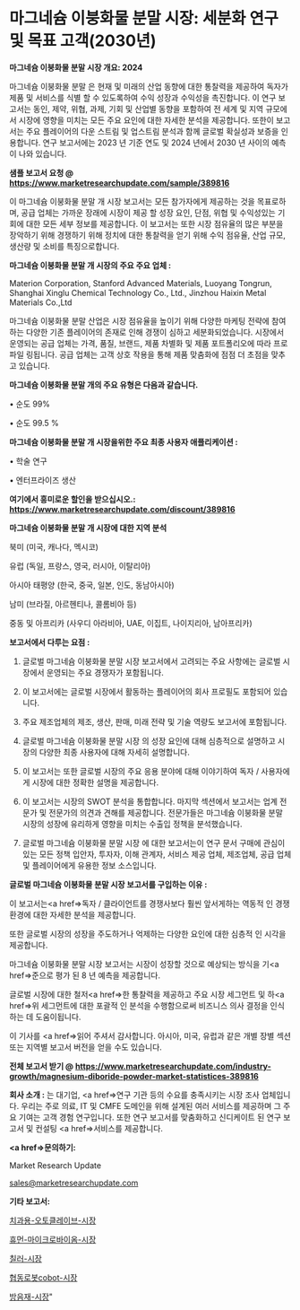 # 마그네슘 이붕화물 분말 시장: 세분화 연구 및 목표 고객(2030년)

<strong>마그네슘 이붕화물 분말 시장 개요: 2024</strong>

마그네슘 이붕화물 분말 은 현재 및 미래의 산업 동향에 대한 통찰력을 제공하여 독자가 제품 및 서비스를 식별 할 수 있도록하여 수익 성장과 수익성을 촉진합니다. 이 연구 보고서는 동인, 제약, 위협, 과제, 기회 및 산업별 동향을 포함하여 전 세계 및 지역 규모에서 시장에 영향을 미치는 모든 주요 요인에 대한 자세한 분석을 제공합니다. 또한이 보고서는 주요 플레이어의 다운 스트림 및 업스트림 분석과 함께 글로벌 확실성과 보증을 인용합니다. 연구 보고서에는 2023 년 기준 연도 및 2024 년에서 2030 년 사이의 예측이 나와 있습니다.



<strong>샘플 보고서 요청 @ <a href=https://www.marketresearchupdate.com/sample/389816>https://www.marketresearchupdate.com/sample/389816</a></strong>

이 마그네슘 이붕화물 분말 개 시장 보고서는 모든 참가자에게 제공하는 것을 목표로하며, 공급 업체는 가까운 장래에 시장이 제공 할 성장 요인, 단점, 위협 및 수익성있는 기회에 대한 모든 세부 정보를 제공합니다. 이 보고서는 또한 시장 점유율의 많은 부분을 장악하기 위해 경쟁하기 위해 정치에 대한 통찰력을 얻기 위해 수익 점유율, 산업 규모, 생산량 및 소비를 특징으로합니다.



<strong>마그네슘 이붕화물 분말 개 시장의 주요 주요 업체 :</strong>

Materion Corporation, Stanford Advanced Materials, Luoyang Tongrun, Shanghai Xinglu Chemical Technology Co., Ltd., Jinzhou Haixin Metal Materials Co.,Ltd

마그네슘 이붕화물 분말 산업은 시장 점유율을 높이기 위해 다양한 마케팅 전략에 참여하는 다양한 기존 플레이어의 존재로 인해 경쟁이 심하고 세분화되었습니다. 시장에서 운영되는 공급 업체는 가격, 품질, 브랜드, 제품 차별화 및 제품 포트폴리오에 따라 프로파일 링됩니다. 공급 업체는 고객 상호 작용을 통해 제품 맞춤화에 점점 더 초점을 맞추고 있습니다.



<strong>마그네슘 이붕화물 분말 개의 주요 유형은 다음과 같습니다.</strong>

• 순도 99%

• 순도 99.5 %



<strong>마그네슘 이붕화물 분말 개 시장을위한 주요 최종 사용자 애플리케이션 :</strong>

• 학술 연구

• 엔터프라이즈 생산



<strong>여기에서 흥미로운 할인을 받으십시오.: <a href=https://www.marketresearchupdate.com/discount/389816>https://www.marketresearchupdate.com/discount/389816</a></strong>



<strong>마그네슘 이붕화물 분말 개 시장에 대한 지역 분석</strong>

북미 (미국, 캐나다, 멕시코)

유럽 (독일, 프랑스, 영국, 러시아, 이탈리아)

아시아 태평양 (한국, 중국, 일본, 인도, 동남아시아)

남미 (브라질, 아르헨티나, 콜롬비아 등)

중동 및 아프리카 (사우디 아라비아, UAE, 이집트, 나이지리아, 남아프리카)



<strong>보고서에서 다루는 요점 :</strong>

1. 글로벌 마그네슘 이붕화물 분말 시장 보고서에서 고려되는 주요 사항에는 글로벌 시장에서 운영되는 주요 경쟁자가 포함됩니다.

2. 이 보고서에는 글로벌 시장에서 활동하는 플레이어의 회사 프로필도 포함되어 있습니다.

3. 주요 제조업체의 제조, 생산, 판매, 미래 전략 및 기술 역량도 보고서에 포함됩니다.

4. 글로벌 마그네슘 이붕화물 분말 시장 의 성장 요인에 대해 심층적으로 설명하고 시장의 다양한 최종 사용자에 대해 자세히 설명합니다.

5. 이 보고서는 또한 글로벌 시장의 주요 응용 분야에 대해 이야기하여 독자 / 사용자에게 시장에 대한 정확한 설명을 제공합니다.

6. 이 보고서는 시장의 SWOT 분석을 통합합니다. 마지막 섹션에서 보고서는 업계 전문가 및 전문가의 의견과 견해를 제공합니다. 전문가들은 마그네슘 이붕화물 분말 시장의 성장에 유리하게 영향을 미치는 수출입 정책을 분석했습니다.

7. 글로벌 마그네슘 이붕화물 분말 시장 에 대한 보고서는이 연구 문서 구매에 관심이있는 모든 정책 입안자, 투자자, 이해 관계자, 서비스 제공 업체, 제조업체, 공급 업체 및 플레이어에게 유용한 정보 소스입니다.



<strong>글로벌 마그네슘 이붕화물 분말 시장 보고서를 구입하는 이유 :</strong>

이 보고서는<a href=>독자 / 클</a>라이언트를 경쟁사보다 훨씬 앞서게하는 역동적 인 경쟁 환경에 대한 자세한 분석을 제공합니다.

또한 글로벌 시장의 성장을 주도하거나 억제하는 다양한 요인에 대한 심층적 인 시각을 제공합니다.

마그네슘 이붕화물 분말 시장 보고서는 시장이 성장할 것으로 예상되는 방식을 기<a href=>준으로</a> 평가 된 8 년 예측을 제공합니다.

글로벌 시장에 대한 철저<a href=>한 통찰력</a>을 제공하고 주요 시장 세그먼트 및 하<a href=>위 세그</a>먼트에 대한 포괄적 인 분석을 수행함으로써 비즈니스 의사 결정을 인식하는 데 도움이됩니다.

이 기사를 <a href=>읽어 주</a>셔서 감사합니다. 아시아, 미국, 유럽과 같은 개별 장별 섹션 또는 지역별 보고서 버전을 얻을 수도 있습니다.



<strong>전체 보고서 받기 @ <a href=https://www.marketresearchupdate.com/industry-growth/magnesium-diboride-powder-market-statistices-389816>https://www.marketresearchupdate.com/industry-growth/magnesium-diboride-powder-market-statistices-389816</a></strong>



<strong>회사 소개 :</strong>
는 대기업, <a href=>연구 기</a>관 등의 수요를 충족시키는 시장 조사 업체입니다. 우리는 주로 의료, IT 및 CMFE 도메인을 위해 설계된 여러 서비스를 제공하며 그 주요 기여는 고객 경험 연구입니다. 또한 연구 보고서를 맞춤화하고 신디케이트 된 연구 보고서 및 컨설팅 <a href=>서비</a>스를 제공합니다.



<strong><a href=>문의하기:</a></strong>

Market Research Update

sales@marketresearchupdate.com



<strong>기타 보고서:</strong>

<a href=https://www.linkedin.com/pulse/치과용-오토클레이브-시장-현재-및-미래-성장-2029-isdailynews/>치과용-오토클레이브-시장</a>

<a href=https://www.linkedin.com/pulse/휴먼-마이크로바이옴-시장-동향-및-성장-전망-analytics-avenue-adventures-24-ana-viuof/>휴먼-마이크로바이옴-시장</a>

<a href=https://www.linkedin.com/pulse/칠러-시장-세분화-연구-및-목표-고객2029년-trend-tracking-tips-360-analysis-0ofif/>칠러-시장</a>

<a href=https://www.linkedin.com/pulse/협동로봇cobot-시장-현재-및-미래-성장-2029-trend-tracking-tips-360-analysis-bkktf/>협동로봇cobot-시장</a>

<a href=https://www.linkedin.com/pulse/방음재-시장-동향-및-성장-전망-isdailynews-iqqtf/>방음재-시장</a>"
